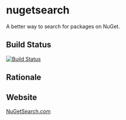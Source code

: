 # nugetsearch
A better way to search for packages on NuGet.

## Build Status
[![Build Status](https://jasoncable.visualstudio.com/NuGetSearch/_apis/build/status/NuGetSearch-ASP.NET%20Core-CI)](https://jasoncable.visualstudio.com/NuGetSearch/_build/latest?definitionId=1)

## Rationale


## Website
[NuGetSearch.com](https://nugetsearch.com)
